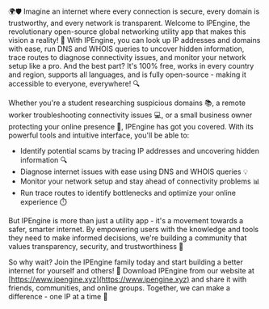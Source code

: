 🌍🛡️ Imagine an internet where every connection is secure, every domain is trustworthy, and every network is transparent. Welcome to IPEngine, the revolutionary open-source global networking utility app that makes this vision a reality! 🚀 With IPEngine, you can look up IP addresses and domains with ease, run DNS and WHOIS queries to uncover hidden information, trace routes to diagnose connectivity issues, and monitor your network setup like a pro. And the best part? It's 100% free, works in every country and region, supports all languages, and is fully open-source - making it accessible to everyone, everywhere! 🔍

Whether you're a student researching suspicious domains 📚, a remote worker troubleshooting connectivity issues 💻, or a small business owner protecting your online presence 🏢, IPEngine has got you covered. With its powerful tools and intuitive interface, you'll be able to:

* Identify potential scams by tracing IP addresses and uncovering hidden information 🔍
* Diagnose internet issues with ease using DNS and WHOIS queries 💡
* Monitor your network setup and stay ahead of connectivity problems 📊
* Run trace routes to identify bottlenecks and optimize your online experience ⏱️

But IPEngine is more than just a utility app - it's a movement towards a safer, smarter internet. By empowering users with the knowledge and tools they need to make informed decisions, we're building a community that values transparency, security, and trustworthiness 🌟

So why wait? Join the IPEngine family today and start building a better internet for yourself and others! 💪 Download IPEngine from our website at [https://www.ipengine.xyz](https://www.ipengine.xyz) and share it with friends, communities, and online groups. Together, we can make a difference - one IP at a time 🌈